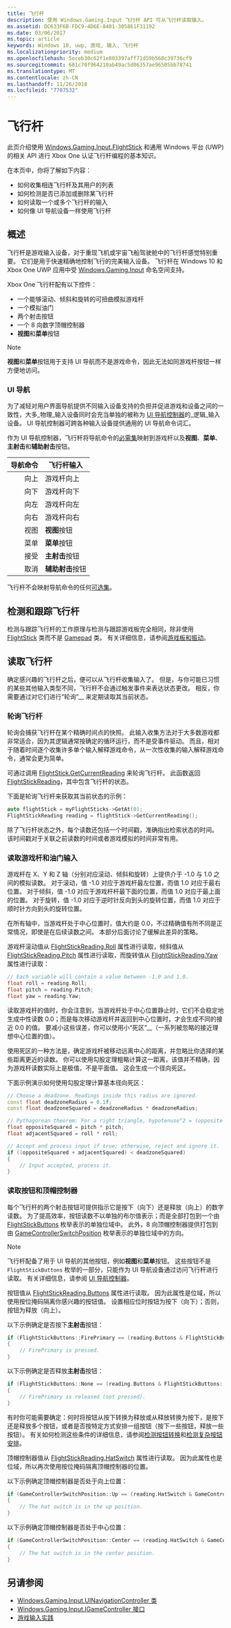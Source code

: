 ```yaml
---
title: 飞行杆
description: 使用 Windows.Gaming.Input 飞行杆 API 可从飞行杆读取输入。
ms.assetid: DC633F6B-FDC9-4D6E-8401-305861F31192
ms.date: 03/06/2017
ms.topic: article
keywords: Windows 10, uwp, 游戏, 输入, 飞行杆
ms.localizationpriority: medium
ms.openlocfilehash: 5eceb30c62f1e803397aff71d59b560c39736cf9
ms.sourcegitcommit: 681c70f964210ab49ac5d06357ae96505bb78741
ms.translationtype: MT
ms.contentlocale: zh-CN
ms.lasthandoff: 11/26/2018
ms.locfileid: "7707532"
---
```

# <a name="flight-stick"></a>飞行杆

此页介绍使用 [Windows.Gaming.Input.FlightStick](https://docs.microsoft.com/uwp/api/windows.gaming.input.flightstick) 和通用 Windows 平台 (UWP) 的相关 API 进行 Xbox One 认证飞行杆编程的基本知识。

在本页中，你将了解如下内容：

* 如何收集相连飞行杆及其用户的列表
* 如何检测是否已添加或删除某飞行杆
* 如何读取一个或多个飞行杆的输入
* 如何像 UI 导航设备一样使用飞行杆

## <a name="overview"></a>概述

飞行杆是游戏输入设备，对于重现飞机或宇宙飞船驾驶舱中的飞行杆感觉特别重要。 它们是用于快速精确地控制飞行的完美输入设备。 飞行杆在 Windows 10 和 Xbox One UWP 应用中受 [Windows.Gaming.Input](https://docs.microsoft.com/uwp/api/windows.gaming.input) 命名空间支持。

Xbox One 飞行杆配有以下控件：

* 一个能够滚动、倾斜和旋转的可扭曲模拟游戏杆
* 一个模拟油门
* 两个射击按钮
* 一个 8 向数字顶帽控制器
* **视图**和**菜单**按钮

> [!NOTE]
> **视图**和**菜单**按钮用于支持 UI 导航而不是游戏命令，因此无法如同游戏杆按钮一样方便地访问。

### <a name="ui-navigation"></a>UI 导航

为了减轻对用户界面导航提供不同输入设备支持的负担并促进游戏和设备之间的一致性，大多_物理_输入设备同时会充当单独的被称为 [UI 导航控制器](ui-navigation-controller.md)的_逻辑_输入设备。 UI 导航控制器可跨各种输入设备提供通用的 UI 导航命令词汇。

作为 UI 导航控制器，飞行杆将导航命令的[必需集](ui-navigation-controller.md#required-set)映射到游戏杆以及**视图**、**菜单**、**主射击**和**辅助射击**按钮。

| 导航命令 | 飞行杆输入                  |
| ------------------:| ----------------------------------- |
|                 向上 | 游戏杆向上                         |
|               向下 | 游戏杆向下                       |
|               向左 | 游戏杆向左                       |
|              向右 | 游戏杆向右                      |
|               视图 | **视图**按钮                     |
|               菜单 | **菜单**按钮                     |
|             接受 | **主射击**按钮              |
|             取消 | **辅助射击**按钮            |

飞行杆不会映射导航命令的任何[可选集](ui-navigation-controller.md#optional-set)。

## <a name="detect-and-track-flight-sticks"></a>检测和跟踪飞行杆

检测与跟踪飞行杆的工作原理与检测与跟踪游戏板完全相同，除非使用 [FlightStick](https://docs.microsoft.com/uwp/api/windows.gaming.input.flightstick) 类而不是 [Gamepad](https://docs.microsoft.com/uwp/api/Windows.Gaming.Input.Gamepad) 类。 有关详细信息，请参阅[游戏板和振动](gamepad-and-vibration.md)。

<!-- Flight sticks are managed by the system, therefore you don't have to create or initialize them. The system provides a list of connected flight sticks and events to notify you when a flight stick is added or removed.

### The flight stick list

The [FlightStick](https://docs.microsoft.com/uwp/api/windows.gaming.input.flightstick) class provides a static property, [FlightSticks](https://docs.microsoft.com/uwp/api/windows.gaming.input.flightstick#Windows_Gaming_Input_FlightStick_FlightSticks), which is a read-only list of flight sticks that are currently connected. Because you might only be interested in some of the connected flight sticks, we recommend that you maintain your own collection instead of accessing them through the `FlightSticks` property.

The following example copies all connected flight sticks into a new collection:

```cpp
auto myFlightSticks = ref new Vector<FlightStick^>();

for (auto flightStick : FlightStick::FlightSticks)
{
    // This code assumes that you're interested in all flight sticks.
    myFlightSticks->Append(flightStick);
}
```

### Adding and removing flight sticks

When a flight stick is added or removed, the [FlightStickAdded](https://docs.microsoft.com/uwp/api/windows.gaming.input.flightstick#Windows_Gaming_Input_FlightStick_FlightStickAdded) and [FlightStickRemoved](https://docs.microsoft.com/uwp/api/windows.gaming.input.flightstick#Windows_Gaming_Input_FlightStick_FlightStickRemoved) events are raised. You can register handlers for these events to keep track of the flight sticks that are currently connected.

The following example starts tracking a flight stick that's been added:

```cpp
FlightStick::FlightStickAdded += 
    ref new EventHandler<FlightStick^>([] (Platform::Object^, FlightStick^ args)
{
    // This code assumes that you're interested in all new flight sticks.
    myFlightSticks->Append(args);
});
```

The following example stops tracking a flight stick that's been removed:

```cpp
FlightStick::FlightStickRemoved += 
    ref new EventHandler<FlightStick^>([] (Platform::Object^, FlightStick^ args)
{
    unsigned int indexRemoved;

    if (myFlightSticks->IndexOf(args, &indexRemoved))
    {
        myFlightSticks->RemoveAt(indexRemoved);
    }
});
```

### Users and headsets

Each flight stick can be associated with a user account to link their identity to their gameplay, and can have a headset attached to facilitate voice chat or in-game features. To learn more about working with users and headsets, see [Tracking users and their devices](input-practices-for-games.md#tracking-users-and-their-devices) and [Headset](headset.md). -->

## <a name="reading-the-flight-stick"></a>读取飞行杆

确定感兴趣的飞行杆之后，便可以从飞行杆收集输入了。 但是，与你可能已习惯的某些其他输入类型不同，飞行杆不会通过触发事件来表达状态更改。 相反，你需要通过对它们进行“轮询”__ 来定期读取其当前状态。

### <a name="polling-the-flight-stick"></a>轮询飞行杆

轮询会捕获飞行杆在某个精确时间点的快照。 此输入收集方法对于大多数游戏都非常适合，因为其逻辑通常按确定的循环运行，而不是受事件驱动。 而且，相对于随着时间逐个收集许多单个输入解释游戏命令，从一次性收集的输入解释游戏命令，通常会更为简单。

可通过调用 [FlightStick.GetCurrentReading](https://docs.microsoft.com/uwp/api/windows.gaming.input.flightstick.GetCurrentReading) 来轮询飞行杆。 此函数返回 [FlightStickReading](https://docs.microsoft.com/uwp/api/windows.gaming.input.flightstickreading)，其中包含飞行杆的状态。

下面是轮询飞行杆来获取其当前状态的示例：

```cpp
auto flightStick = myFlightSticks->GetAt(0);
FlightStickReading reading = flightStick->GetCurrentReading();
```

除了飞行杆状态之外，每个读数还包括一个时间戳，准确指出检索状态的时间。 该时间戳对于关联之前读数的时间或者游戏模拟的时间非常有用。

### <a name="reading-the-joystick-and-throttle-input"></a>读取游戏杆和油门输入

游戏杆在 X、Y 和 Z 轴（分别对应滚动、倾斜和旋转）上提供介于 -1.0 与 1.0 之间的模拟读数。 对于滚动，值 -1.0 对应于游戏杆最左位置，而值 1.0 对应于最右位置。 对于倾斜，值 -1.0 对应于游戏杆杆最下面的位置，而值 1.0 对应于最上面的位置。 对于旋转，值 -1.0 对应于逆时针反向到头的旋转位置，而值 1.0 对应于顺时针方向到头的旋转位置。

在所有轴中，当游戏杆处于中心位置时，值大约是 0.0，不过精确值有所不同是正常情况，即使是在后续读数之间。 本部分后面讨论了缓解此差异的策略。

游戏杆滚动值从 [FlightStickReading.Roll](https://docs.microsoft.com/uwp/api/windows.gaming.input.flightstickreading.Roll) 属性进行读取，倾斜值从 [FlightStickReading.Pitch](https://docs.microsoft.com/uwp/api/windows.gaming.input.flightstickreading.Pitch) 属性进行读取，而旋转值从 [FlightStickReading.Yaw](https://docs.microsoft.com/uwp/api/windows.gaming.input.flightstickreading.Yaw) 属性进行读取：

```cpp
// Each variable will contain a value between -1.0 and 1.0.
float roll = reading.Roll;
float pitch = reading.Pitch;
float yaw = reading.Yaw;
```

读取游戏杆的值时，你会注意到，当游戏杆处于中心位置静止时，它们不会稳定地生成中性读数 0.0；而是每次移动游戏杆并返回到中心位置时，才会生成不同的接近 0.0 的值。 要减小这些误差，你可以使用小“死区”__（一系列被忽略的接近理想中心位置的值）。

使用死区的一种方法是，确定游戏杆被移动远离中心的距离，并忽略比你选择的某些距离更近的读数。 你可以使用勾股定理粗略计算这一距离，该值并不精确，因为游戏杆读数实际上是极值，不是平面值。 这会生成一个径向死区。

下面示例演示如何使用勾股定理计算基本径向死区：

```cpp
// Choose a deadzone. Readings inside this radius are ignored.
const float deadzoneRadius = 0.1f;
const float deadzoneSquared = deadzoneRadius * deadzoneRadius;

// Pythagorean theorem: For a right triangle, hypotenuse^2 = (opposite side)^2 + (adjacent side)^2
float oppositeSquared = pitch * pitch;
float adjacentSquared = roll * roll;

// Accept and process input if true; otherwise, reject and ignore it.
if ((oppositeSquared + adjacentSquared) < deadzoneSquared)
{
    // Input accepted, process it.
}
```

### <a name="reading-the-buttons-and-hat-switch"></a>读取按钮和顶帽控制器

每个飞行杆的两个射击按钮可提供指示它是按下（向下）还是释放（向上）的数字读数。 为了提高效率，按钮读数不以单独的布尔值表示；而是全部打包到一个由 [FlightStickButtons](https://docs.microsoft.com/uwp/api/windows.gaming.input.flightstickbuttons) 枚举表示的单独位域中。 此外，8 向顶帽控制器提供打包到由 [GameControllerSwitchPosition](https://docs.microsoft.com/uwp/api/windows.gaming.input.gamecontrollerswitchposition) 枚举表示的单独位域中的方向。

> [!NOTE]
> 飞行杆配备了用于 UI 导航的其他按钮，例如**视图**和**菜单**按钮。 这些按钮不是 `FlightStickButtons` 枚举的一部分，只能作为 UI 导航设备通过访问飞行杆进行读取。 有关详细信息，请参阅 [UI 导航控制器](ui-navigation-controller.md)。

按钮值从 [FlightStickReading.Buttons](https://docs.microsoft.com/uwp/api/windows.gaming.input.flightstickreading.Buttons) 属性进行读取。 因为此属性是位域，所以使用按位掩码隔离你感兴趣的按钮值。 设置相应位时按钮为按下（向下）；否则，按钮为释放（向上）。

以下示例确定是否按下**主射击**按钮：

```cpp
if (FlightStickButtons::FirePrimary == (reading.Buttons & FlightStickButtons::FirePrimary))
{
    // FirePrimary is pressed.
}
```

以下示例确定是否释放**主射击**按钮：

```cpp
if (FlightStickButtons::None == (reading.Buttons & FlightStickButtons::FirePrimary))
{
    // FirePrimary is released (not pressed).
}
```

有时你可能需要确定：何时将按钮从按下转换为释放或从释放转换为按下，是按下还是释放多个按钮，或者是否按特定方式安排一组按钮（按下一些按钮，释放一些按钮）。 有关如何检测这些条件的详细信息，请参阅[检测按钮转换](input-practices-for-games.md#detecting-button-transitions)和[检测复杂按钮安排](input-practices-for-games.md#detecting-complex-button-arrangements)。

顶帽控制器值从 [FlightStickReading.HatSwitch](https://docs.microsoft.com/uwp/api/windows.gaming.input.flightstickreading.HatSwitch) 属性进行读取。 因为此属性也是位域，所以再次使用按位掩码隔离顶帽控制器的位置。

以下示例确定顶帽控制器是否处于向上位置：

```cpp
if (GameControllerSwitchPosition::Up == (reading.HatSwitch & GameControllerSwitchPosition::Up))
{
    // The hat switch is in the up position.
}
```

以下示例确定顶帽控制器是否处于中心位置：

```cpp
if (GameControllerSwitchPosition::Center == (reading.HatSwitch & GameControllerSwitchPosition::Center))
{
    // The hat switch is in the center position.
}
```

<!--## Run the InputInterfacingUWP sample

The [InputInterfacingUWP sample _(github)_](https://github.com/Microsoft/Xbox-ATG-Samples/tree/master/Samples/System/InputInterfacingUWP) demonstrates how to use flight sticks and different kinds of input devices in tandem, as well as how these input devices behave as UI navigation controllers.-->

## <a name="see-also"></a>另请参阅

* [Windows.Gaming.Input.UINavigationController 类](https://docs.microsoft.com/uwp/api/windows.gaming.input.uinavigationcontroller)
* [Windows.Gaming.Input.IGameController 接口](https://docs.microsoft.com/uwp/api/windows.gaming.input.igamecontroller)
* [游戏输入实践](input-practices-for-games.md)